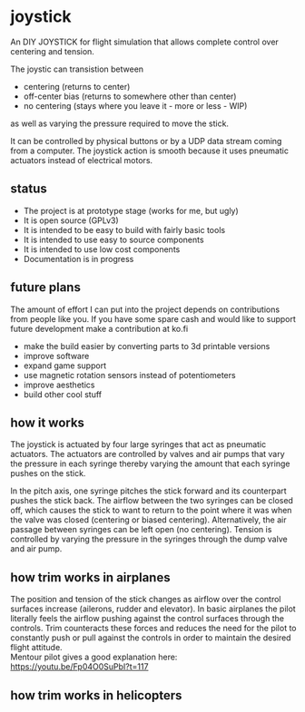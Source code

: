 # joystick
An DIY JOYSTICK for flight simulation that allows complete control over centering and tension. 

The joystic can transistion between
* centering (returns to center)
* off-center bias (returns to somewhere other than center)
* no centering (stays where you leave it - more or less - WIP)

as well as varying the pressure required to move the stick. 

It can be controlled by physical buttons or by a UDP data stream coming from a computer.
The joystick action is smooth because it uses pneumatic actuators instead of electrical motors. 

## status

* The project is at prototype stage (works for me, but ugly)
* It is open source (GPLv3)
* It is intended to be easy to build with fairly basic tools  
* It is intended to use easy to source components
* It is intended to use low cost components  
* Documentation is in progress

## future plans

The amount of effort I can put into the project depends on contributions from people like you. 
If you have some spare cash and would like to support future development make a contribution at ko.fi

* make the build easier by converting parts to 3d printable versions
* improve software
* expand game support
* use magnetic rotation sensors instead of potentiometers
* improve aesthetics
* build other cool stuff

## how it works

The joystick is actuated by four large syringes that act as pneumatic actuators. The actuators are controlled by valves and air pumps that vary the pressure in each syringe thereby varying the amount that each syringe pushes on the stick. 

In the pitch axis, one syringe pitches the stick forward and its counterpart pushes the stick back. The airflow between the two syringes can be closed off, which causes the stick to want to return to the point where it was when the valve was closed (centering or biased centering). Alternatively, the air passage between syringes can be left open (no centering). Tension is controlled by varying the pressure in the syringes through the dump valve and air pump.



## how trim works in airplanes
The position and tension of the stick changes as airflow over the control surfaces increase (ailerons, rudder and elevator).
In basic airplanes the pilot literally feels the airflow pushing against the control surfaces through the controls. 
Trim counteracts these forces and reduces the need for the pilot to constantly push or pull against the controls in order to maintain the desired flight attitude.  
Mentour pilot gives a good explanation here: https://youtu.be/Fp04O0SuPbI?t=117

## how trim works in helicopters
